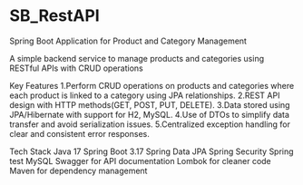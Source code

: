 # SB_RestAPI

Spring Boot Application for Product and Category Management

A simple backend service to manage products and categories using RESTful APIs with CRUD operations

Key Features
1.Perform CRUD operations on products and categories where each product is linked to a category using JPA relationships.
2.REST API design with HTTP methods(GET, POST, PUT, DELETE).
3.Data stored using JPA/Hibernate with support for H2, MySQL.
4.Use of DTOs to simplify data transfer and avoid serialization issues.
5.Centralized exception handling for clear and consistent error responses.

Tech Stack
Java 17
Spring Boot 3.17
Spring Data JPA
Spring Security
Spring test
MySQL
Swagger for API documentation
Lombok for cleaner code
Maven for dependency management
